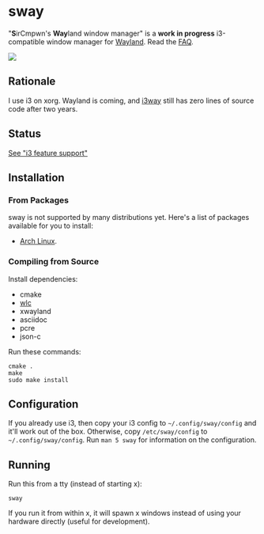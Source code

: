 # sway

"**S**irCmpwn's **Way**land window manager" is a **work in progress**
i3-compatible window manager for [Wayland](http://wayland.freedesktop.org/).
Read the [FAQ](https://github.com/SirCmpwn/sway/wiki).

![](https://sr.ht/qxGE.png)

## Rationale

I use i3 on xorg. Wayland is coming, and [i3way](http://i3way.org/) still has
zero lines of source code after two years.

## Status

[See "i3 feature support"](https://github.com/SirCmpwn/sway/issues/2)

## Installation

### From Packages

sway is not supported by many distributions yet. Here's a list of packages
available for you to install:

* [Arch Linux](https://aur.archlinux.org/packages/sway-git/).

### Compiling from Source

Install dependencies:

* cmake
* [wlc](https://github.com/Cloudef/wlc)
* xwayland
* asciidoc
* pcre
* json-c

Run these commands:

    cmake .
    make
    sudo make install

## Configuration

If you already use i3, then copy your i3 config to `~/.config/sway/config` and
it'll work out of the box. Otherwise, copy `/etc/sway/config` to
`~/.config/sway/config`. Run `man 5 sway` for information on the configuration.

## Running

Run this from a tty (instead of starting x):

    sway

If you run it from within x, it will spawn x windows instead of using your
hardware directly (useful for development).
